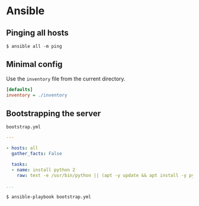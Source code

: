 # Ansible

## Pinging all hosts

``` shell
$ ansible all -m ping
```

## Minimal config

Use the `inventory` file from the current directory.

``` ini
[defaults]
inventory = ./inventory
```

## Bootstrapping the server

`bootstrap.yml`

``` yaml
---

- hosts: all
  gather_facts: False

  tasks:
  - name: install python 2
    raw: test -e /usr/bin/python || (apt -y update && apt install -y python)

...
```

``` shell
$ ansible-playbook bootstrap.yml
```
